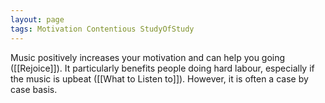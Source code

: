 ```yaml
---
layout: page
tags: Motivation Contentious StudyOfStudy 
---
```


Music positively increases your motivation and can help you going ([[Rejoice]]). It particularly benefits people doing hard labour, especially if the music is upbeat ([[What to Listen to]]). However, it is often a case by case basis.